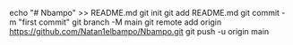 echo "# Nbampo" >> README.md
git init
git add README.md
git commit -m "first commit"
git branch -M main
git remote add origin https://github.com/Natan1elbampo/Nbampo.git
git push -u origin main
